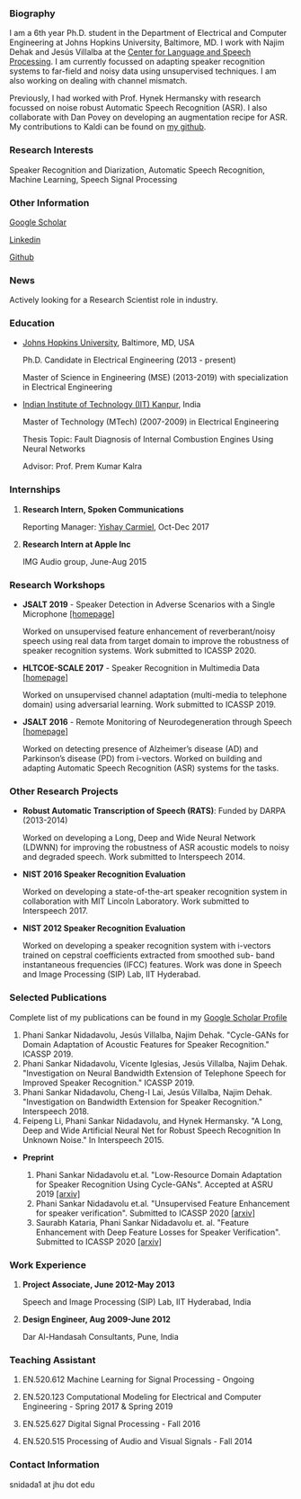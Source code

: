 ### Biography

I am a 6th year Ph.D. student in the Department of Electrical and Computer Engineering at Johns Hopkins University, Baltimore, MD. I work with Najim Dehak and Jesús Villalba at the [Center for Language and Speech Processing](https://www.clsp.jhu.edu "CLSP"). I am currently focussed on  adapting speaker recognition systems to far-field and noisy data using unsupervised techniques. I am also working on dealing with channel mismatch. 

Previously, I had worked with Prof. Hynek Hermansky with research focussed on noise robust Automatic Speech Recognition (ASR). I also collaborate with Dan Povey on developing an augmentation recipe for ASR. My contributions to Kaldi can be found on [my github](https://github.com/phanisankar-nidadavolu/kaldi/commits/augmentation-script-asr-spkrid "Augmentation Recipe"). 

### Research Interests

Speaker Recognition and Diarization, Automatic Speech Recognition, Machine Learning, Speech Signal Processing

### Other Information
 
  [Google Scholar](https://scholar.google.com/citations?user=v5-ThlEAAAAJ&hl=en&oi=ao)

  [Linkedin](https://www.linkedin.com/in/phanisankar-nidadavolu/)
  
  [Github](https://github.com/phanisankar-nidadavolu)
  
  
### News

Actively looking for a Research Scientist role in industry. 


### Education

* [Johns Hopkins University](https://www.jhu.edu), Baltimore, MD, USA

     Ph.D. Candidate in Electrical Engineering (2013 - present)
     
     Master of Science in Engineering (MSE) (2013-2019) with specialization in Electrical Engineering


* [Indian Institute of Technology (IIT) Kanpur](https://www.iitk.ac.in/ee/), India

     Master of Technology (MTech) (2007-2009) in Electrical Engineering
     
     Thesis Topic: Fault Diagnosis of Internal Combustion Engines Using Neural Networks
     
     Advisor: Prof. Prem Kumar Kalra

### Internships
1. **Research Intern, Spoken Communications** 

      Reporting Manager: [Yishay Carmiel](https://www.linkedin.com/in/yishay-carmiel-6469482/), Oct-Dec 2017
2. **Research Intern at Apple Inc**
   
      IMG Audio group, June-Aug 2015
    
### Research Workshops

* **JSALT 2019** - Speaker Detection in Adverse Scenarios with a Single Microphone [[homepage]](https://www.clsp.jhu.edu/workshops/19-workshop/speaker-detection-in-adverse-scenarios-with-a-single-microphone/)

     Worked on unsupervised feature enhancement of reverberant/noisy speech using real data from target domain to improve the robustness of speaker recognition systems. Work submitted to ICASSP 2020. 
     
* **HLTCOE-SCALE 2017** - Speaker Recognition in Multimedia Data [[homepage]](https://hltcoe.jhu.edu/research/scale/scale-2017/)

     Worked on unsupervised channel adaptation (multi-media to telephone domain) using adversarial learning. Work submitted to ICASSP 2019. 
     
* **JSALT 2016** - Remote Monitoring of Neurodegeneration through Speech [[homepage]](https://www.clsp.jhu.edu/workshops/16-workshop/remote-monitoring-of-neurodegeneration-through-speech/)

     Worked on detecting presence of Alzheimer’s disease (AD) and Parkinson’s disease (PD) from i-vectors. Worked on building and adapting Automatic Speech Recognition (ASR) systems for the tasks. 



### Other Research Projects

* **Robust Automatic Transcription of Speech (RATS)**: Funded by DARPA (2013-2014)

     Worked on developing a Long, Deep and Wide Neural Network (LDWNN) for improving the robustness of ASR acoustic models to noisy and degraded speech. Work submitted to Interspeech 2014.

* **NIST 2016 Speaker Recognition Evaluation**

     Worked on developing a state-of-the-art speaker recognition system in collaboration with MIT Lincoln Laboratory. Work submitted to Interspeech 2017.


* **NIST 2012 Speaker Recognition Evaluation**

     Worked on developing a speaker recognition system with i-vectors trained on cepstral coefficients extracted from smoothed sub- band instantaneous frequencies (IFCC) features. Work was done in Speech and Image Processing (SIP) Lab, IIT Hyderabad. 


### Selected Publications

Complete list of my publications can be found in my [Google Scholar Profile](https://scholar.google.com/citations?user=v5-ThlEAAAAJ&hl=en&oi=ao)

   1. Phani Sankar Nidadavolu, Jesús Villalba, Najim Dehak. "Cycle-GANs for Domain Adaptation of Acoustic Features for Speaker Recognition." ICASSP 2019.  
   2. Phani Sankar Nidadavolu, Vicente Iglesias, Jesús Villalba, Najim Dehak. "Investigation on Neural Bandwidth Extension of Telephone Speech for Improved Speaker Recognition." ICASSP 2019. 
   3. Phani Sankar Nidadavolu, Cheng-I Lai, Jesús Villalba, Najim Dehak. "Investigation on Bandwidth Extension for Speaker Recognition." Interspeech 2018. 
   4. Feipeng Li, Phani Sankar Nidadavolu, and Hynek Hermansky. "A Long, Deep and Wide Artificial Neural Net for Robust Speech Recognition In Unknown Noise." In Interspeech 2015.



* **Preprint**

     1. Phani Sankar Nidadavolu et.al. "Low-Resource Domain Adaptation for Speaker Recognition Using Cycle-GANs". Accepted at ASRU 2019 [[arxiv]](https://arxiv.org/abs/1910.11909)
     2. Phani Sankar Nidadavolu et.al. "Unsupervised Feature Enhancement for speaker verification". Submitted to ICASSP 2020 [[arxiv]](https://arxiv.org/abs/1910.11915)
     3. Saurabh Kataria, Phani Sankar Nidadavolu et. al. "Feature Enhancement with Deep Feature Losses for Speaker Verification". Submitted to ICASSP 2020 [[arxiv]](https://arxiv.org/abs/1910.11905)


### Work Experience

1. 	**Project Associate, June 2012-May 2013**

       Speech and Image Processing (SIP) Lab, IIT Hyderabad, India 
2. **Design Engineer, Aug 2009-June 2012**

      Dar Al-Handasah Consultants, Pune, India

### Teaching Assistant

1. EN.520.612 Machine Learning for Signal Processing  - Ongoing

2. EN.520.123 Computational Modeling for Electrical and Computer Engineering - Spring 2017 & Spring 2019

3. EN.525.627 Digital Signal Processing - Fall 2016 

4. EN.520.515 Processing of Audio and Visual Signals - Fall 2014


### Contact Information
   snidada1 at jhu dot edu
